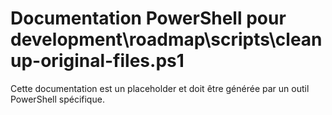# Documentation PowerShell pour development\roadmap\scripts\cleanup-original-files.ps1

Cette documentation est un placeholder et doit être générée par un outil PowerShell spécifique.
